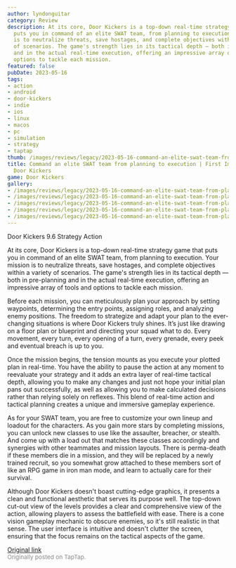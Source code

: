 ```yaml
---
author: lyndonguitar
category: Review
description: At its core, Door Kickers is a top-down real-time strategy game that
  puts you in command of an elite SWAT team, from planning to execution. Your mission
  is to neutralize threats, save hostages, and complete objectives within a variety
  of scenarios. The game's strength lies in its tactical depth — both in pre-planning
  and in the actual real-time execution, offering an impressive array of tools and
  options to tackle each mission.
featured: false
pubDate: 2023-05-16
tags:
- action
- android
- door-kickers
- indie
- ios
- linux
- macos
- pc
- simulation
- strategy
- taptap
thumb: /images/reviews/legacy/2023-05-16-command-an-elite-swat-team-from-planning-to-execution--first-impressions---door-kickers-0.avif
title: Command an elite SWAT team from planning to execution | First Impressions -
  Door Kickers
game: Door Kickers
gallery:
- /images/reviews/legacy/2023-05-16-command-an-elite-swat-team-from-planning-to-execution--first-impressions---door-kickers-0.avif
- /images/reviews/legacy/2023-05-16-command-an-elite-swat-team-from-planning-to-execution--first-impressions---door-kickers-1.avif
- /images/reviews/legacy/2023-05-16-command-an-elite-swat-team-from-planning-to-execution--first-impressions---door-kickers-2.avif
- /images/reviews/legacy/2023-05-16-command-an-elite-swat-team-from-planning-to-execution--first-impressions---door-kickers-3.avif
- /images/reviews/legacy/2023-05-16-command-an-elite-swat-team-from-planning-to-execution--first-impressions---door-kickers-4.avif
---
```

Door Kickers
9.6
Strategy
Action

At its core, Door Kickers is a top-down real-time strategy game that puts you in command of an elite SWAT team, from planning to execution. Your mission is to neutralize threats, save hostages, and complete objectives within a variety of scenarios. The game's strength lies in its tactical depth — both in pre-planning and in the actual real-time execution, offering an impressive array of tools and options to tackle each mission.

Before each mission, you can meticulously plan your approach by setting waypoints, determining the entry points, assigning roles, and analyzing enemy positions. The freedom to strategize and adapt your plan to the ever-changing situations is where Door Kickers truly shines. It’s just like drawing on a floor plan or blueprint and directing your squad what to do. Every movement, every turn, every opening of a turn, every grenade, every peek and eventual breach is up to you.

Once the mission begins, the tension mounts as you execute your plotted plan in real-time. You have the ability to pause the action at any moment to reevaluate your strategy and it adds an extra layer of real-time tactical depth, allowing you to make any changes and just not hope your initial plan pans out successfully, as well as allowing you to make calculated decisions rather than relying solely on reflexes. This blend of real-time action and tactical planning creates a unique and immersive gameplay experience.

As for your SWAT team, you are free to customize your own lineup and loadout for the characters. As you gain more stars by completing missions, you can unlock new classes to use like the assaulter, breacher, or stealth. And come up with a load out that matches these classes accordingly and synergies with other teammates and mission layouts. There is perma-death if these members die in a mission, and they will be replaced by a newly trained recruit, so you somewhat grow attached to these members sort of like an RPG game in iron man mode, and learn to actually care for their survival.

Although Door Kickers doesn't boast cutting-edge graphics, it presents a clean and functional aesthetic that serves its purpose well. The top-down cut-out view of the levels provides a clear and comprehensive view of the action, allowing players to assess the battlefield with ease. There is a cone vision gameplay mechanic to obscure enemies, so it's still realistic in that sense. The user interface is intuitive and doesn't clutter the screen, ensuring that the focus remains on the tactical aspects of the game.

[Original link](https://www.taptap.io/post/5456252)<br><span style="font-size: 0.95em; color: #888;">Originally posted on TapTap.</span>